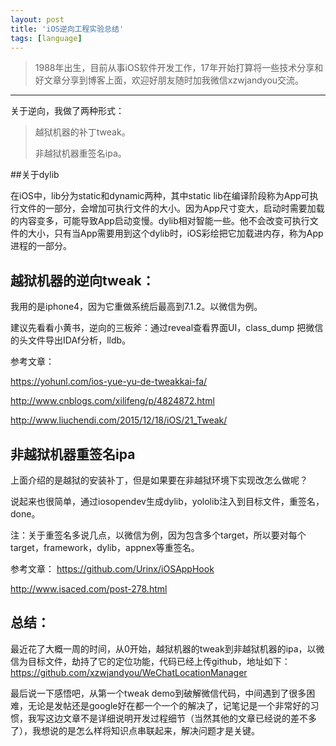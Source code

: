 ```yaml
---
layout: post
title: 'iOS逆向工程实验总结'
tags: [language]
---
```

> 1988年出生，目前从事iOS软件开发工作，17年开始打算将一些技术分享和好文章分享到博客上面，欢迎好朋友随时加我微信xzwjandyou交流。

---

关于逆向，我做了两种形式：
>越狱机器的补丁tweak。
>
>非越狱机器重签名ipa。
>

##关于dylib

在iOS中，lib分为static和dynamic两种，其中static lib在编译阶段称为App可执行文件的一部分，会增加可执行文件的大小。因为App尺寸变大，启动时需要加载的内容变多，可能导致App启动变慢。dylib相对智能一些。他不会改变可执行文件的大小，只有当App需要用到这个dylib时，iOS彩绘把它加载进内存，称为App进程的一部分。


## 越狱机器的逆向tweak：

我用的是iphone4，因为它重做系统后最高到7.1.2。以微信为例。

建议先看看小黄书，逆向的三板斧：通过reveal查看界面UI，class_dump 把微信的头文件导出IDAf分析，lldb。

参考文章：

https://yohunl.com/ios-yue-yu-de-tweakkai-fa/

http://www.cnblogs.com/xilifeng/p/4824872.html

http://www.liuchendi.com/2015/12/18/iOS/21_Tweak/


## 非越狱机器重签名ipa

上面介绍的是越狱的安装补丁，但是如果要在非越狱环境下实现改怎么做呢？

说起来也很简单，通过iosopendev生成dylib，yololib注入到目标文件，重签名，done。

注：关于重签名多说几点，以微信为例，因为包含多个target，所以要对每个target，framework，dylib，appnex等重签名。

参考文章：
https://github.com/Urinx/iOSAppHook

http://www.isaced.com/post-278.html

## 总结：
最近花了大概一周的时间，从0开始，越狱机器的tweak到非越狱机器的ipa，以微信为目标文件，劫持了它的定位功能，代码已经上传github，地址如下：
https://github.com/xzwjandyou/WeChatLocationManager

最后说一下感悟吧，从第一个tweak demo到破解微信代码，中间遇到了很多困难，无论是发帖还是google好在都一个一个的解决了，记笔记是一个非常好的习惯，我写这边文章不是详细说明开发过程细节（当然其他的文章已经说的差不多了），我想说的是怎么样将知识点串联起来，解决问题才是关键。
